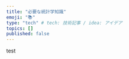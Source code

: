 ```yaml
---
title: "必要な統計学知識"
emoji: "📚"
type: "tech" # tech: 技術記事 / idea: アイデア
topics: []
published: false
---
```


test
